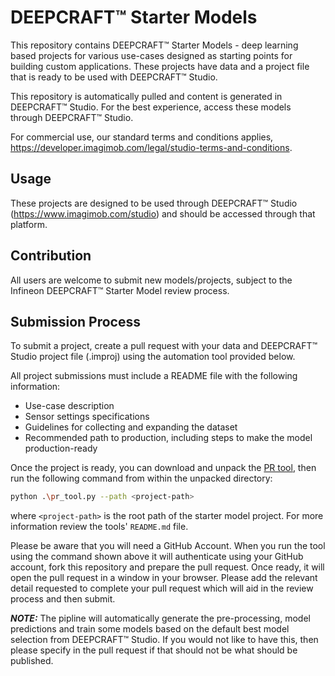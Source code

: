 # DEEPCRAFT™ Starter Models
This repository contains DEEPCRAFT™ Starter Models - deep learning based projects for various use-cases designed as starting points for building custom applications. These projects have data and a project file that is ready to be used with DEEPCRAFT™ Studio.

This repository is automatically pulled and content is generated in DEEPCRAFT™ Studio. For the best experience, access these models through DEEPCRAFT™ Studio.

For commercial use, our standard terms and conditions applies, https://developer.imagimob.com/legal/studio-terms-and-conditions.

## Usage
These projects are designed to be used through DEEPCRAFT™ Studio (https://www.imagimob.com/studio) and should be accessed through that platform.

## Contribution
All users are welcome to submit new models/projects, subject to the Infineon DEEPCRAFT™ Starter Model review process.

## Submission Process
To submit a project, create a pull request with your data and DEEPCRAFT™ Studio project file (.improj) using the automation tool provided below.

All project submissions must include a README file with the following information:
* Use-case description
* Sensor settings specifications
* Guidelines for collecting and expanding the dataset
* Recommended path to production, including steps to make the model production-ready

Once the project is ready, you can download and unpack the [PR tool](https://api.imagimob.com/v1/Data/Object/pr_tool.zip), then run the following command from within the unpacked directory:

```bash
python .\pr_tool.py --path <project-path>
```

where `<project-path>` is the root path of the starter model project. For more information review the tools' `README.md` file.

Please be aware that you will need a GitHub Account. When you run the tool using the command shown above it will authenticate using your GitHub account, fork this repository and prepare the pull request. Once ready, it will open the pull request in a window in your browser. Please add the relevant detail requested to complete your pull request which will aid in the review process and then submit.

***NOTE:*** The pipline will automatically generate the pre-processing, model predictions and train some models based on the default best model selection from DEEPCRAFT™ Studio. If you would not like to have this, then please specify in the pull request if that should not be what should be published.
